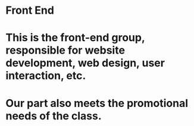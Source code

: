 # Front End
# This is the front-end group, responsible for website development, web design, user interaction, etc.
# Our part also meets the promotional needs of the class.
